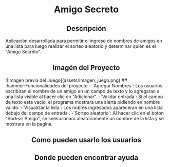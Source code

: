 <h1 align="center"> Amigo Secreto </h1>
<h2 align="center"> Descripción </h2>
Aplicación desarrollada para permitir el ingreso de nombres de amigos en una lista para luego realizar el sorteo aleatorio y determinar quién es el "Amigo Secreto".
<h2 align="center"> Imagén del Proyecto </h2>
![Imagen previa del Juego](assets/Imagen_juego.png)
## :hammer:Funcionalidades del proyecto
- `Agregar Nombres`: Los usuarios escribiran el nombre de un amigo en un campo de texto y lo agregaran a una lista visible al hacer clic en "Adicionar".
-`Validar entrada`: Si el campo de texto esta vacio, el programa mostrara una alerta pidiendo en nombre valido.  
-`Visualizar la lista`: Los nobres ingresados apareceran en una lista debajo del campo de entrada  .
-`Sorteo aleatorio`: Al hacer clic en el boton "Sortear Amigo", se seleccionara aleatoriamente un nombre de la lista y se mostrara en la pagina. 
<h2 align="center"> Como pueden usarlo los usuarios </h2>
<h2 align="center"> Donde pueden encontrar ayuda </h2>

